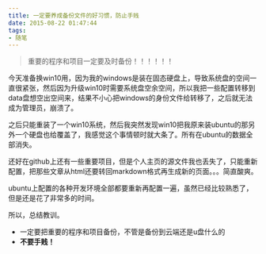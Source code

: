 ```yaml
---
title: 一定要养成备份文件的好习惯，防止手贱
date: 2015-08-22 01:47:44
tags:
- 随笔
---
```

> 重要的程序和项目一定要及时备份！！！！！！

今天准备换win10用，因为我的windows是装在固态硬盘上，导致系统盘的空间一直很紧张，然后因为升级win10时需要系统盘空余空间，所以我把一些配置转移到data盘想空出空间来，结果不小心把windows的身份文件给转移了，之后就无法成为管理员，崩溃了。

之后只能重装了一个win10系统，然后我突然发现win10把我原来装ubuntu的那另外一个硬盘也给覆盖了，我感觉这个事情顿时就大条了。所有在ubuntu的数据全部消失。

还好在github上还有一些重要项目，但是个人主页的源文件我也丢失了，只能重新配置，把那些文章从html还要转回markdown格式再生成新的页面。。。简直酸爽。

ubuntu上配置的各种开发环境全部都要重新再配置一遍，虽然已经比较熟悉了，但是还是花了非常多的时间。

所以，总结教训。

- 一定要把重要的程序和项目备份，不管是备份到云端还是u盘什么的
- **不要手贱！**